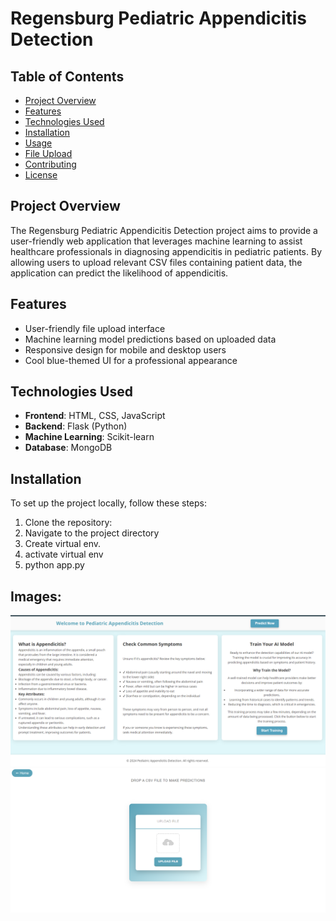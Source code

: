 # Regensburg Pediatric Appendicitis Detection

## Table of Contents
- [Project Overview](#project-overview)
- [Features](#features)
- [Technologies Used](#technologies-used)
- [Installation](#installation)
- [Usage](#usage)
- [File Upload](#file-upload)
- [Contributing](#contributing)
- [License](#license)

## Project Overview
The Regensburg Pediatric Appendicitis Detection project aims to provide a user-friendly web application that leverages machine learning to assist healthcare professionals in diagnosing appendicitis in pediatric patients. By allowing users to upload relevant CSV files containing patient data, the application can predict the likelihood of appendicitis.

## Features
- User-friendly file upload interface
- Machine learning model predictions based on uploaded data
- Responsive design for mobile and desktop users
- Cool blue-themed UI for a professional appearance

## Technologies Used
- **Frontend**: HTML, CSS, JavaScript
- **Backend**: Flask (Python)
- **Machine Learning**: Scikit-learn
- **Database**: MongoDB


## Installation
To set up the project locally, follow these steps:

1. Clone the repository:
2. Navigate to the project directory
3. Create virtual env.
4. activate virtual env
5. python app.py


## Images:
![alt text](image.png)
![alt text](image-1.png)